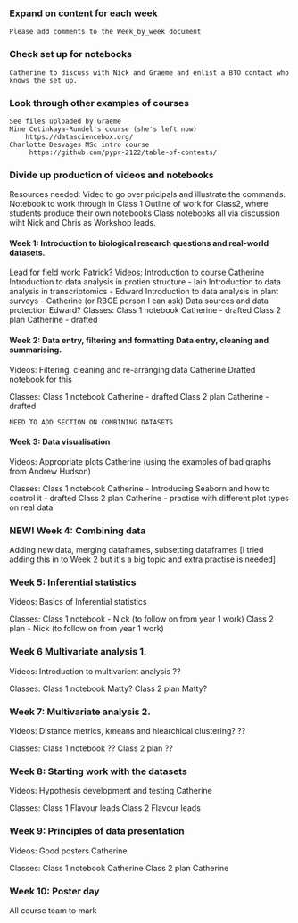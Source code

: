 ### Expand on content for each week
    Please add comments to the Week_by_week document

### Check set up for notebooks 
    Catherine to discuss with Nick and Graeme and enlist a BTO contact who knows the set up.

### Look through other examples of courses
    See files uploaded by Graeme
    Mine Cetinkaya-Rundel's course (she's left now)
        https://datasciencebox.org/
    Charlotte Desvages MSc intro course
         https://github.com/pypr-2122/table-of-contents/

### Divide up production of videos and notebooks
Resources needed:
    Video to go over pricipals and illustrate the commands.
    Notebook to work through in Class 1
    Outline of work for Class2, where students produce their own notebooks
    Class notebooks all via discussion wiht Nick and Chris as Workshop leads.

#### Week 1: Introduction to biological research questions and real-world datasets.  
Lead for field work:  Patrick?
Videos: 
    Introduction to course Catherine
    Introduction to data analysis in protien structure - Iain
    Introduction to data analysis in transcriptomics - Edward
    Introduction to data analysis in plant surveys - Catherine (or RBGE person I can ask)
    Data sources and data protection Edward?
Classes:
    Class 1 notebook Catherine - drafted
    Class 2 plan Catherine - drafted

#### Week 2: Data entry, filtering and formatting Data entry, cleaning and summarising.  
Videos: 
    Filtering, cleaning and re-arranging data Catherine Drafted notebook for this

Classes:
    Class 1 notebook Catherine - drafted
    Class 2 plan Catherine - drafted

    NEED TO ADD SECTION ON COMBINING DATASETS
    
#### Week 3: Data visualisation  
Videos: 
    Appropriate plots Catherine (using the examples of bad graphs from Andrew Hudson)

Classes:
    Class 1 notebook Catherine - Introducing Seaborn and how to control it - drafted
    Class 2 plan Catherine - practise with different plot types on real data


### NEW! Week 4: Combining data 
Adding new data, merging dataframes, subsetting dataframes
[I tried adding this in to  Week 2 but it's a big topic and extra practise is needed]


### Week 5: Inferential statistics   
Videos: 
    Basics of Inferential statistics

Classes:
    Class 1 notebook - Nick (to follow on from year 1 work)
    Class 2 plan - Nick (to follow on from year 1 work)

### Week 6 Multivariate analysis 1.  
Videos: 
    Introduction to multivarient analysis ??

Classes:
    Class 1 notebook Matty?
    Class 2 plan Matty?

### Week 7: Multivariate analysis 2.  
Videos: 
     Distance metrics, kmeans and hiearchical clustering? ??

Classes:
    Class 1 notebook ??
    Class 2 plan ??

### Week 8: Starting work with the datasets  
Videos: 
    Hypothesis development and testing Catherine

Classes:
    Class 1 Flavour leads
    Class 2 Flavour leads

### Week 9: Principles of data presentation  
Videos: 
    Good posters Catherine

Classes:
    Class 1 notebook Catherine
    Class 2 plan Catherine

### Week 10: Poster day  
All course team to mark



